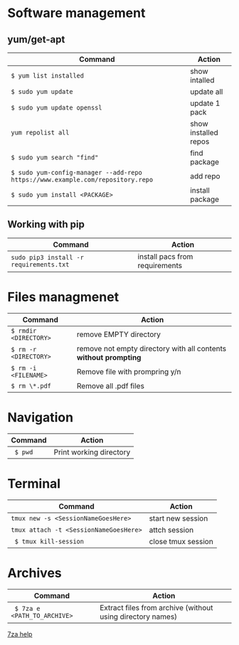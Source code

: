 # Software management
## yum/get-apt
|Command                              |Action                               |
|-------------------------------------|-------------------------------------|
|`$ yum list installed `| show intalled|
|`$ sudo yum update`|update all|
|`$ sudo yum update openssl`|update 1 pack|
|`yum repolist all`|show installed repos|
|`$ sudo yum search "find"`|find package|
|`$ sudo yum-config-manager --add-repo https://www.example.com/repository.repo` | add repo|
|`$ sudo yum install <PACKAGE>`|install package|
## Working with pip
|Command                              |Action                               |
|-------------------------------------|-------------------------------------|
|`sudo pip3 install -r requirements.txt`|install pacs from requirements
# Files managmenet
|Command                              |Action                               |
|-------------------------------------|-------------------------------------|
|`$ rmdir <DIRECTORY>`|remove EMPTY directory|
|`$ rm -r <DIRECTORY>`|remove not empty directory with all contents **without prompting**|
|`$ rm -i <FILENAME>` | Remove file with prompring y/n|
|`$ rm \*.pdf`| Remove all .pdf files|
# Navigation
|Command                              |Action                               |
|-------------------------------------|-------------------------------------|
|` $ pwd`| Print working directory|
# Terminal
|Command                              |Action                               |
|-------------------------------------|-------------------------------------|
|`tmux new -s <SessionNameGoesHere>`|start new session|
|`tmux attach -t <SessionNameGoesHere>`|attch session|
|` $ tmux kill-session`|close tmux session|
# Archives
|Command                              |Action                               |
|-------------------------------------|-------------------------------------|
|` $ 7za e <PATH_TO_ARCHIVE>`|Extract files from archive (without using directory names)|
[7za help](https://www.mankier.com/1/7za)

